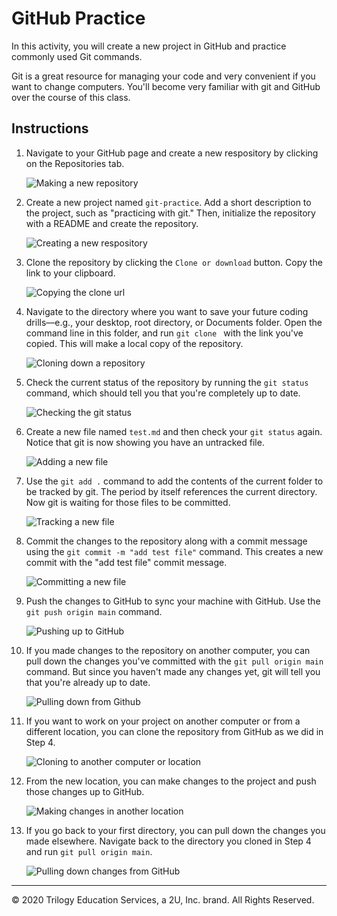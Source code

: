 # GitHub Practice

In this activity, you will create a new project in GitHub and practice commonly used Git commands.

Git is a great resource for managing your code and very convenient if you want to change computers. You'll become very familiar with git and GitHub over the course of this class.

## Instructions

1. Navigate to your GitHub page and create a new respository by clicking on the Repositories tab.

    ![Making a new repository](images/01.PNG)

2. Create a new project named `git-practice`. Add a short description to the project, such as "practicing with git." Then, initialize the repository with a README and create the repository.

    ![Creating a new respository](images/02.PNG)

3. Clone the repository by clicking the `Clone or download` button. Copy the link to your clipboard.

    ![Copying the clone url](images/03.PNG)

4. Navigate to the directory where you want to save your future coding drills––e.g., your desktop, root directory, or Documents folder. Open the command line in this folder, and run `git clone ` with the link you've copied. This will make a local copy of the repository.

    ![Cloning down a repository](images/04.PNG)

5. Check the current status of the repository by running the `git status` command, which should tell you that you're completely up to date.

    ![Checking the git status](images/05.PNG)

6. Create a new file named `test.md` and then check your `git status` again. Notice that git is now showing you have an untracked file.

    ![Adding a new file](images/06.PNG)

7. Use the  `git add .` command to add the contents of the current folder to be tracked by git. The period by itself references the current directory. Now git is waiting for those files to be committed.

    ![Tracking a new file](images/07.PNG)

8. Commit the changes to the repository along with a commit message using the `git commit -m "add test file"` command. This creates a new commit with the "add test file" commit message.

    ![Committing a new file](images/08.PNG)

9. Push the changes to GitHub to sync your machine with GitHub. Use the `git push origin main` command.

    ![Pushing up to GitHub](images/09.PNG)

10. If you made changes to the repository on another computer, you can pull down the changes you've committed with the `git pull origin main` command. But since you haven't made any changes yet, git will tell you that you're already up to date.

    ![Pulling down from Github](images/10.PNG)

11. If you want to work on your project on another computer or from a different location, you can clone the repository from GitHub as we did in Step 4.

    ![Cloning to another computer or location](images/11.PNG)

12. From the new location, you can make changes to the project and push those changes up to GitHub.

    ![Making changes in another location](images/12.PNG)

13. If you go back to your first directory, you can pull down the changes you made elsewhere. Navigate back to the directory you cloned in Step 4 and run `git pull origin main`.

    ![Pulling down changes from GitHub](images/13.PNG)

---

© 2020 Trilogy Education Services, a 2U, Inc. brand. All Rights Reserved.
